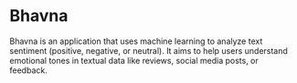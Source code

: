 # Bhavna
Bhavna is an application that uses machine learning to analyze text sentiment (positive, negative, or neutral). It aims to help users understand emotional tones in textual data like reviews, social media posts, or feedback.

